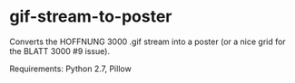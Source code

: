 # gif-stream-to-poster

Converts the HOFFNUNG 3000 .gif stream into a poster (or a nice grid for the BLATT 3000 #9 issue).

Requirements: Python 2.7, Pillow
